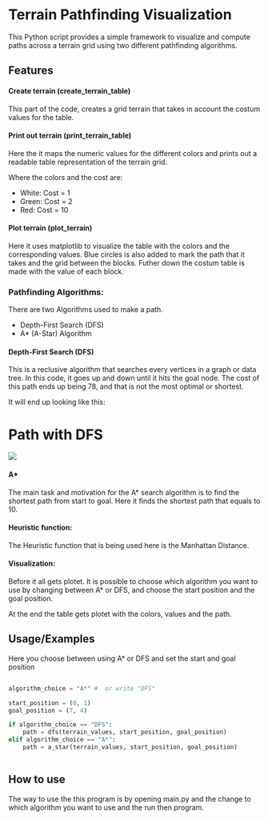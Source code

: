 # Terrain Pathfinding Visualization
This Python script provides a simple framework to visualize and compute paths across a terrain grid using two different pathfinding algorithms. 







## Features
#### Create terrain (create_terrain_table)
This part of the code, creates a grid terrain that takes in account the costum values for the table.

#### Print out terrain (print_terrain_table)
Here the it maps the numeric values for the different colors and prints out a readable table representation of the terrain grid. 

Where the colors and the cost are:
- White: Cost = 1
- Green: Cost = 2
- Red: Cost = 10

#### Plot terrain (plot_terrain)
Here it uses matplotlib to visualize the table with the colors and the corresponding values. 
Blue circles is also added to mark the path that it takes and the grid between the blocks.
Futher down the costum table is made with the value of each block.


### Pathfinding Algorithms:
There are two Algorithms used to make a path.

- Depth-First Search (DFS)
- A* (A-Star) Algorithm

#### Depth-First Search (DFS)
This is a reclusive algorithm that searches every vertices in a graph or data tree. 
In this code, it goes up and down until it hits the goal node. 
The cost of this path ends up being 78, and that is not the most optimal or shortest. 

It will end up looking like this:
<h1> Path with DFS </h1>
<img src= "Skjermbilde 2025-01-13 kl20.21.46.png">


#### A*
The main task and motivation for the A* search algorithm is to find the shortest path from start to goal. 
Here it finds the shortest path that equals to 10.
#### Heuristic function: 
The Heuristic function that is being used here is the Manhattan Distance. 

#### Visualization:
Before it all gets plotet. It is possible to choose which algorithm you want to use by changing between A* or DFS, and choose the start position and the goal position. 

At the end the table gets plotet with the colors, values and the path. 




## Usage/Examples

Here you choose between using A* or DFS and set the start and goal position 

```python

algorithm_choice = "A*" #  or write "DFS"

start_position = (0, 1) 
goal_position = (7, 4)

if algorithm_choice == "DFS":
    path = dfs(terrain_values, start_position, goal_position)
elif algorithm_choice == "A*":
    path = a_star(terrain_values, start_position, goal_position)
  
````
## How to use
The way to use the this program is by opening main.py and the change to which algorithm you want to use and the run then program. 



